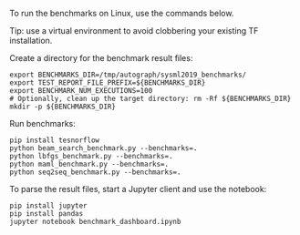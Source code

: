To run the benchmarks on Linux, use the commands below.

Tip: use a virtual environment to avoid clobbering your existing TF installation.

Create a directory for the benchmark result files:

    export BENCHMARKS_DIR=/tmp/autograph/sysml2019_benchmarks/
    export TEST_REPORT_FILE_PREFIX=${BENCHMARKS_DIR}
    export BENCHMARK_NUM_EXECUTIONS=100
    # Optionally, clean up the target directory: rm -Rf ${BENCHMARKS_DIR}
    mkdir -p ${BENCHMARKS_DIR}

Run benchmarks:

    pip install tesnorflow
    python beam_search_benchmark.py --benchmarks=.
    python lbfgs_benchmark.py --benchmarks=.
    python maml_benchmark.py --benchmarks=.
    python seq2seq_benchmark.py --benchmarks=.

To parse the result files, start a Jupyter client and use the notebook:

    pip install jupyter
    pip install pandas
    jupyter notebook benchmark_dashboard.ipynb
